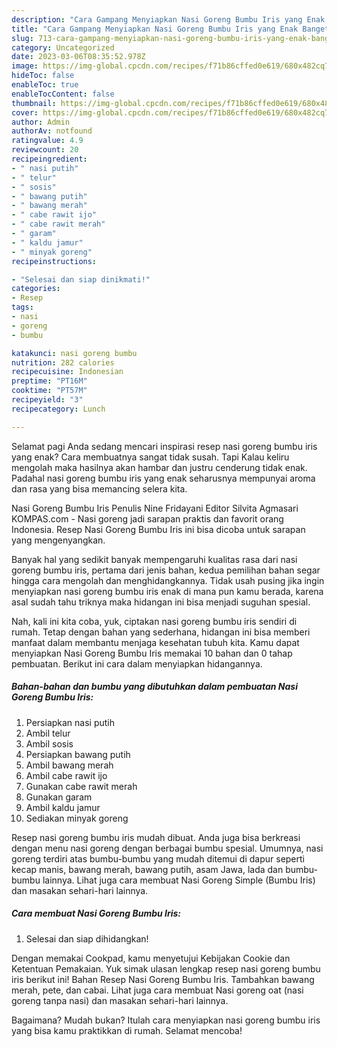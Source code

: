 ```yaml
---
description: "Cara Gampang Menyiapkan Nasi Goreng Bumbu Iris yang Enak Banget}"
title: "Cara Gampang Menyiapkan Nasi Goreng Bumbu Iris yang Enak Banget}"
slug: 713-cara-gampang-menyiapkan-nasi-goreng-bumbu-iris-yang-enak-banget
category: Uncategorized
date: 2023-03-06T08:35:52.978Z
image: https://img-global.cpcdn.com/recipes/f71b86cffed0e619/680x482cq70/nasi-goreng-bumbu-iris-foto-resep-utama.jpg
hideToc: false
enableToc: true
enableTocContent: false
thumbnail: https://img-global.cpcdn.com/recipes/f71b86cffed0e619/680x482cq70/nasi-goreng-bumbu-iris-foto-resep-utama.jpg
cover: https://img-global.cpcdn.com/recipes/f71b86cffed0e619/680x482cq70/nasi-goreng-bumbu-iris-foto-resep-utama.jpg
author: Admin
authorAv: notfound
ratingvalue: 4.9
reviewcount: 20
recipeingredient:
- " nasi putih"
- " telur"
- " sosis"
- " bawang putih"
- " bawang merah"
- " cabe rawit ijo"
- " cabe rawit merah"
- " garam"
- " kaldu jamur"
- " minyak goreng"
recipeinstructions:

- "Selesai dan siap dinikmati!"
categories:
- Resep
tags:
- nasi
- goreng
- bumbu

katakunci: nasi goreng bumbu 
nutrition: 282 calories
recipecuisine: Indonesian
preptime: "PT16M"
cooktime: "PT57M"
recipeyield: "3"
recipecategory: Lunch

---
```



Selamat pagi Anda sedang mencari inspirasi resep nasi goreng bumbu iris yang enak? Cara membuatnya sangat tidak susah. Tapi Kalau keliru mengolah maka hasilnya akan hambar dan justru cenderung tidak enak. Padahal nasi goreng bumbu iris yang enak seharusnya mempunyai aroma dan rasa yang bisa memancing selera kita.


Nasi Goreng Bumbu Iris Penulis Nine Fridayani Editor Silvita Agmasari KOMPAS.com - Nasi goreng jadi sarapan praktis dan favorit orang Indonesia. Resep Nasi Goreng Bumbu Iris ini bisa dicoba untuk sarapan yang mengenyangkan.

Banyak hal yang sedikit banyak mempengaruhi kualitas rasa dari nasi goreng bumbu iris, pertama dari jenis bahan, kedua pemilihan bahan segar hingga cara mengolah dan menghidangkannya. Tidak usah pusing jika ingin menyiapkan nasi goreng bumbu iris enak di mana pun kamu berada, karena asal sudah tahu triknya maka hidangan ini bisa menjadi suguhan spesial.


Nah, kali ini kita coba, yuk, ciptakan nasi goreng bumbu iris sendiri di rumah. Tetap dengan bahan yang sederhana, hidangan ini bisa memberi manfaat dalam membantu menjaga kesehatan tubuh kita. Kamu dapat menyiapkan Nasi Goreng Bumbu Iris memakai 10 bahan dan 0 tahap pembuatan. Berikut ini cara dalam menyiapkan hidangannya.

<!--inarticleads1-->

##### Bahan-bahan dan bumbu yang dibutuhkan dalam pembuatan Nasi Goreng Bumbu Iris:

1. Persiapkan  nasi putih
1. Ambil  telur
1. Ambil  sosis
1. Persiapkan  bawang putih
1. Ambil  bawang merah
1. Ambil  cabe rawit ijo
1. Gunakan  cabe rawit merah
1. Gunakan  garam
1. Ambil  kaldu jamur
1. Sediakan  minyak goreng


Resep nasi goreng bumbu iris mudah dibuat. Anda juga bisa berkreasi dengan menu nasi goreng dengan berbagai bumbu spesial. Umumnya, nasi goreng terdiri atas bumbu-bumbu yang mudah ditemui di dapur seperti kecap manis, bawang merah, bawang putih, asam Jawa, lada dan bumbu-bumbu lainnya. Lihat juga cara membuat Nasi Goreng Simple (Bumbu Iris) dan masakan sehari-hari lainnya. 

<!--inarticleads2-->

##### Cara membuat Nasi Goreng Bumbu Iris:


1. Selesai dan siap dihidangkan!

Dengan memakai Cookpad, kamu menyetujui Kebijakan Cookie dan Ketentuan Pemakaian. Yuk simak ulasan lengkap resep nasi goreng bumbu iris berikut ini! Bahan Resep Nasi Goreng Bumbu Iris. Tambahkan bawang merah, pete, dan cabai. Lihat juga cara membuat Nasi goreng oat (nasi goreng tanpa nasi) dan masakan sehari-hari lainnya. 

Bagaimana? Mudah bukan? Itulah cara menyiapkan nasi goreng bumbu iris yang bisa kamu praktikkan di rumah. Selamat mencoba!
